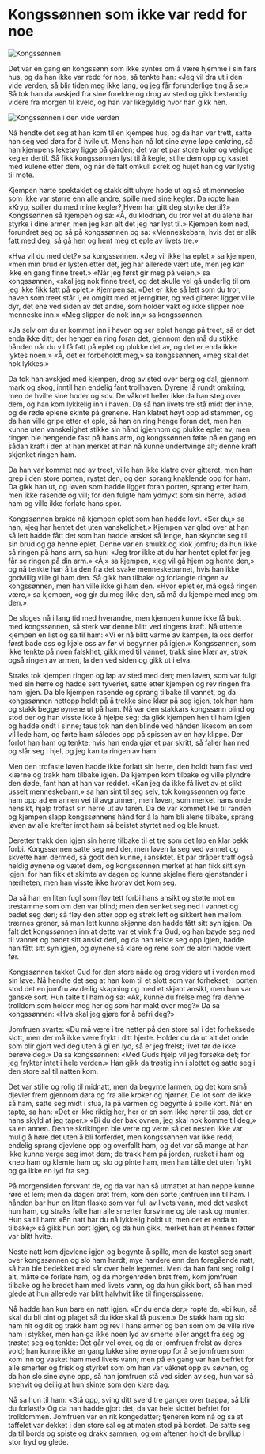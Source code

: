 # Kongssønnen som ikke var redd for noe

![Kongssønnen](./ks_prins.png)

Det var en gang en kongssønn som ikke syntes om å være hjemme i sin fars hus, og da han ikke var redd for noe, så tenkte han: «Jeg vil dra ut i den vide verden, så blir tiden meg ikke lang, og jeg får forunderlige ting å se.» Så tok han da avskjed fra sine foreldre og drog av sted og gikk bestandig videre fra morgen til kveld, og han var likegyldig hvor han gikk hen.

![Kongssønnen i den vide verden](./ks_vide_verden.png)

Nå hendte det seg at han kom til en kjempes hus, og da han var trett, satte han seg ved døra for å hvile ut. Mens han nå lot sine øyne løpe omkring, så han kjempens leketøy ligge på gården; det var et par store kuler og veldige kegler dertil. Så fikk kongssønnen lyst til å kegle, stilte dem opp og kastet med kulene etter dem, og når de falt omkull skrek og hujet han og var lystig til mote.

Kjempen hørte spektaklet og stakk sitt uhyre hode ut og så et menneske som ikke var større enn alle andre, spille med sine kegler. Da ropte han: «Kryp, spiller du med mine kegler? Hvem har gitt deg styrke dertil?» Kongssønnen så kjempen og sa: «Å, du klodrian, du tror vel at du alene har styrke i dine armer, men jeg kan alt det jeg har lyst til.» Kjempen kom ned, forundret seg og så på kongssønnen og sa: «Menneskebarn, hvis det er slik fatt med deg, så gå hen og hent meg et eple av livets tre.»

«Hva vil du med det?» sa kongssønnen. «Jeg vil ikke ha eplet,» sa kjempen, «men min brud er lysten etter det, jeg har allerede vært ute, men jeg kan ikke en gang finne treet.» «Når jeg først gir meg på veien,» sa kongssønnen, «skal jeg nok finne treet, og det skulle vel gå underlig til om jeg ikke fikk fatt på eplet.» Kjempen sa: «Det er ikke så lett som du tror, haven som treet står i, er omgitt med et jerngitter, og ved gitteret ligger ville dyr, det ene ved siden av det andre, som holder vakt og ikke slipper noe menneske inn.» «Meg slipper de nok inn,» sa kongssønnen.

«Ja selv om du er kommet inn i haven og ser eplet henge på treet, så er det enda ikke ditt; der henger en ring foran det, gjennom den må du stikke hånden når du vil få fatt på eplet og plukke det av, og det er enda ikke lyktes noen.» «Å, det er forbeholdt meg,» sa kongssønnen, «meg skal det nok lykkes.»

Da tok han avskjed med kjempen, drog av sted over berg og dal, gjennom mark og skog, inntil han endelig fant trollhaven. Dyrene lå rundt omkring, men de hvilte sine hoder og sov. De våknet heller ikke da han steg over dem, og han kom lykkelig inn i haven. Da så han livets tre stå midt der inne, og de røde eplene skinte på grenene. Han klatret høyt opp ad stammen, og da han ville gripe etter et eple, så han en ring henge foran det, men han kunne uten vanskelighet stikke sin hånd igjennom og plukke eplet av, men ringen ble hengende fast på hans arm, og kongssønnen følte på en gang en sådan kraft i den at han merket at han nå kunne undertvinge alt; denne kraft skjenket ringen ham.

Da han var kommet ned av treet, ville han ikke klatre over gitteret, men han grep i den store porten, rystet den, og den sprang knaklende opp for ham. Da gikk han ut, og løven som hadde ligget foran porten, sprang etter ham, men ikke rasende og vill; for den fulgte ham ydmykt som sin herre, adlød ham og ville ikke forlate hans spor.

Kongssønnen brakte nå kjempen eplet som han hadde lovt. «Ser du,» sa han, «jeg har hentet det uten vanskelighet.» Kjempen var glad over at han så lett hadde fått det som han hadde ønsket så lenge, han skyndte seg til sin brud og ga henne eplet. Denne var en smukk og klok jomfru; da hun ikke så ringen på hans arm, sa hun: «Jeg tror ikke at du har hentet eplet før jeg får se ringen på din arm.» «Å,» sa kjempen, «jeg vil gå hjem og hente den,» og nå tenkte han å ta den fra det svake menneskebarnet, hvis han ikke godvillig ville gi ham den. Så gikk han tilbake og forlangte ringen av kongssønnen, men han ville ikke gi ham den. «Hvor eplet er, må også ringen være,» sa kjempen, «og gir du meg ikke den, så må du kjempe med meg om den.»

De sloges nå i lang tid med hverandre, men kjempen kunne ikke få bukt med kongssønnen, så sterk var denne blitt ved ringens kraft. Nå uttente kjempen en list og sa til ham: «Vi er nå blitt varme av kampen, la oss derfor først bade oss og kjøle oss av før vi begynner på igjen.» Kongssønnen, som ikke tenkte på noen falskhet, gikk med til vannet, trakk sine klær av, strøk også ringen av armen, la den ved siden og gikk ut i elva.

Straks tok kjempen ringen og løp av sted med den; men løven, som var fulgt med sin herre og hadde sett tyveriet, satte etter kjempen og rev ringen fra ham igjen. Da ble kjempen rasende og sprang tilbake til vannet, og da kongssønnen nettopp holdt på å trekke sine klær på seg igjen, tok han ham og stakk begge øynene ut på ham. Nå var den stakkars kongssønn blind og stod der og han visste ikke å hjelpe seg; da gikk kjempen hen til ham igjen og hadde ondt i sinne; taus tok han den blinde ved hånden likesom en som vil lede ham, og førte ham således opp på spissen av en høy klippe. Der forlot han ham og tenkte: hvis han enda gjør et par skritt, så faller han ned og slår seg i hjel, og jeg kan ta ringen av ham.

Men den trofaste løven hadde ikke forlatt sin herre, den holdt ham fast ved klærne og trakk ham tilbake igjen. Da kjempen kom tilbake og ville plyndre den døde, fant han at han var reddet. «Kan jeg da ikke få livet av et slikt usselt menneskebarn,» sa han sint til seg selv, tok kongssønnen og førte ham opp ad en annen vei til avgrunnen, men løven, som merket hans onde hensikt, hjalp trofast sin herre ut av faren. Da de var kommet like til randen og kjempen slapp kongssønnens hånd for å la ham bli alene tilbake, sprang løven av alle krefter imot ham så beistet styrtet ned og ble knust.

Deretter trakk den igjen sin herre tilbake til et tre som det løp en klar bekk forbi. Kongssønnen satte seg ned der, men løven la seg ved vannet og skvette ham dermed, så godt den kunne, i ansiktet. Et par dråper traff også heldig øynene og vætet dem, og kongssønnen merket at han fikk sitt syn igjen; for han fikk et skimte av dagen og kunne skjelne flere gjenstander i nærheten, men han visste ikke hvorav det kom seg.

Da så han en liten fugl som fløy tett forbi hans ansikt og støtte mot en trestamme som om den var blind; men den senket seg ned i vannet og badet seg deri; så fløy den atter opp og strøk lett og sikkert hen mellom trærnes grener, så man lett kunne skjønne den hadde fått sitt syn igjen. Da falt det kongssønnen inn at dette var et vink fra Gud, og han bøyde seg ned til vannet og badet sitt ansikt deri, og da han reiste seg opp igjen, hadde han fått sitt syn igjen, og øynene så klare og rene som de aldri hadde vært før.

Kongssønnen takket Gud for den store nåde og drog videre ut i verden med sin løve. Nå hendte det seg at han kom til et slott som var forhekset; i porten stod det en jomfru av deilig skapning og med et skjønt ansikt, men hun var ganske sort. Hun talte til ham og sa: «Ak, kunne du frelse meg fra denne trolldom som holder meg her og som har makt over meg?» Da sa kongssønnen: «Hva skal jeg gjøre for å befri deg?»

Jomfruen svarte: «Du må være i tre netter på den store sal i det forheksede slott, men der må ikke være frykt i ditt hjerte. Holder du da ut alt det onde som blir gjort ved deg uten å gi en lyd, så er jeg frelst; livet tør de ikke berøve deg.» Da sa kongssønnen: «Med Guds hjelp vil jeg forsøke det; for jeg frykter intet i hele verden.» Han gikk da trøstig inn i slottet og satte seg i den store sal til natten kom.

Det var stille og rolig til midnatt, men da begynte larmen, og det kom små djevler frem gjennom døra og fra alle kroker og hjørner. De lot som de ikke så ham, satte seg midt i stua, la på varmen og begynte å spille kort. Når en tapte, sa han: «Det er ikke riktig her, her er en som ikke hører til oss, det er hans skyld at jeg taper.» «Bi du der bak ovnen, jeg skal nok komme til deg,» sa en annen. Denne skrikingen ble verre og verre så det nesten ikke var mulig å høre det uten å bli forferdet, men kongssønnen var ikke redd; endelig sprang djevlene opp og overfallt ham, og det var så mange at han ikke kunne verge seg imot dem; de trakk ham på jorden, rusket i ham og knep ham og klemte ham og slo og pinte ham, men han tålte det uten frykt og ga ikke en lyd fra seg.

På morgensiden forsvant de, og da var han så utmattet at han neppe kunne røre et lem; men da dagen brøt frem, kom den sorte jomfruen inn til ham. I hånden bar hun en liten flaske som var full av livets vann, med det vasket hun ham, og straks følte han alle smerter forsvinne og ble rask og munter. Hun sa til ham: «En natt har du nå lykkelig holdt ut, men det er enda to tilbake;» så gikk hun bort igjen, og da hun gikk, merket han at hennes føtter var blitt hvite.

Neste natt kom djevlene igjen og begynte å spille, men de kastet seg snart over kongssønnen og slo ham hardt, mye hardere enn den foregående natt, så han ble bedekket med sår over hele legemet. Men da han fant seg rolig i alt, måtte de forlate ham, og da morgenrøden brøt frem, kom jomfruen tilbake og helbredet ham med livets vann, og da hun gikk bort, så han med glede at hun allerede var blitt halvhvit like til fingerspissene.

Nå hadde han kun bare en natt igjen. «Er du enda der,» ropte de, «bi kun, så skal du bli pint og plaget så du ikke skal få pusten.» De stakk ham og slo ham hit og dit og trakk ham og rev i hans armer og ben som om de ville rive ham i stykker, men han ga ikke noen lyd av smerte eller angst fra seg og trøstet seg og tenkte: Det går vel over, og da er jomfruen frelst av deres vold; han kunne ikke en gang lukke sine øyne opp for å se jomfruen som kom inn og vasket ham med livets vann; men på en gang var han befriet for alle smerter og frisk og styrket som om han var våknet opp av søvnen, og da han slo sine øyne opp, så han jomfruen stå ved siden av seg, hun var så snehvit og deilig at hun skinte som den klare dag.

Nå sa hun til ham: «Stå opp, sving ditt sverd tre ganger over trappa, så blir du forløst!» Og da han hadde gjort det, da var hele slottet befriet for trolldommen. Jomfruen var en rik kongedatter; tjeneren kom nå og sa at taffelet var dekket i den store sal og at maten stod på bordet. De satte seg da til bords og spiste og drakk sammen, og om aftenen holdt de bryllup i stor fryd og glede.

